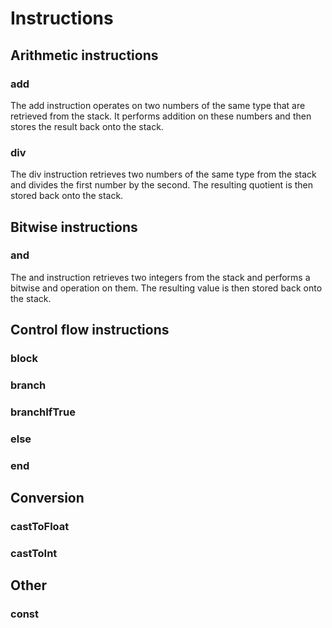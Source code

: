 # Instructions

## Arithmetic instructions

### add

The add instruction operates on two numbers of the same type that are retrieved from the stack. It performs addition on these numbers and then stores the result back onto the stack.

### div

The div instruction retrieves two numbers of the same type from the stack and divides the first number by the second. The resulting quotient is then stored back onto the stack.

## Bitwise instructions

### and

The and instruction retrieves two integers from the stack and performs a bitwise and operation on them. The resulting value is then stored back onto the stack.

## Control flow instructions

### block

### branch

### branchIfTrue

### else

### end

## Conversion

### castToFloat

### castToInt

## Other

### const



